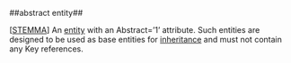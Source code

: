 ##abstract entity##

\[[STEMMA](SOURCES.md#STEMMA)\] An [entity](entity.md) with an Abstract=’1’ attribute. Such entities are designed to be used as base entities for [inheritance](inheritance.md) and must not contain any Key references.
